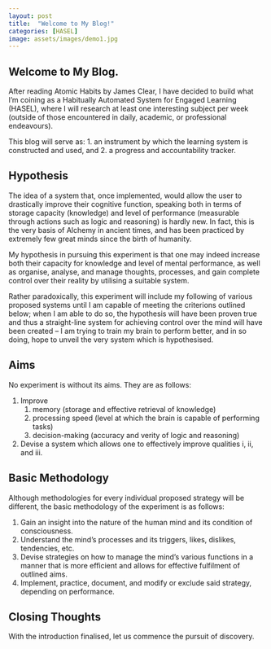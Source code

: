 ```yaml
---
layout: post
title:  "Welcome to My Blog!"
categories: [HASEL]
image: assets/images/demo1.jpg
---
```

## Welcome to My Blog.
After reading Atomic Habits by James Clear, I have decided to build what I’m coining as a Habitually Automated System for Engaged Learning (HASEL), where I will research at least one interesting subject per week (outside of those encountered in daily, academic, or professional endeavours).

This blog will serve as: 1. an instrument by which the learning system is constructed and used, and 2. a progress and accountability tracker.

## Hypothesis
The idea of a system that, once implemented, would allow the user to drastically improve their cognitive function, speaking both in terms of storage capacity (knowledge) and level of performance (measurable through actions such as logic and reasoning) is hardly new. In fact, this is the very basis of Alchemy in ancient times, and has been practiced by extremely few great minds since the birth of humanity. 

My hypothesis in pursuing this experiment is that one may indeed increase both their capacity for knowledge and level of mental performance, as well as organise, analyse, and manage thoughts, processes, and gain complete control over their reality by utilising a suitable system.

Rather paradoxically, this experiment will include my following of various proposed systems until I am capable of meeting the criterions outlined below; when I am able to do so, the hypothesis will have been proven true and thus a straight-line system for achieving control over the mind will have been created – I am trying to train my brain to perform better, and in so doing, hope to unveil the very system which is hypothesised.

## Aims
No experiment is without its aims. They are as follows:
1.	Improve
    1.	memory (storage and effective retrieval of knowledge)
    2.	processing speed (level at which the brain is capable of performing tasks)
    3.	decision-making (accuracy and verity of logic and reasoning)
3.	Devise a system which allows one to effectively improve qualities i, ii, and iii.

## Basic Methodology
Although methodologies for every individual proposed strategy will be different, the basic methodology of the experiment is as follows:
1.	Gain an insight into the nature of the human mind and its condition of consciousness.
2.	Understand the mind’s processes and its triggers, likes, dislikes, tendencies, etc.
3.	Devise strategies on how to manage the mind’s various functions in a manner that is more efficient and allows for effective fulfilment of outlined aims.
4.	Implement, practice, document, and modify or exclude said strategy, depending on performance.

## Closing Thoughts
With the introduction finalised, let us commence the pursuit of discovery.
